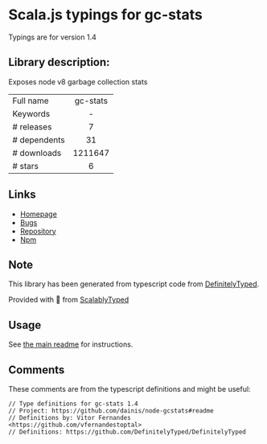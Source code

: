 
# Scala.js typings for gc-stats

Typings are for version 1.4

## Library description:
Exposes node v8 garbage collection stats

|                    |                 |
| ------------------ | :-------------: |
| Full name          | gc-stats |
| Keywords           | - |
| # releases         | 7 |
| # dependents       | 31 |
| # downloads        | 1211647 |
| # stars            | 6 |

## Links
- [Homepage](https://github.com/dainis/node-gcstats#readme)
- [Bugs](https://github.com/dainis/node-gcstats/issues)
- [Repository](https://github.com/dainis/node-gcstats)
- [Npm](https://www.npmjs.com/package/gc-stats)
    


## Note
This library has been generated from typescript code from [DefinitelyTyped](https://definitelytyped.org).

Provided with :purple_heart: from [ScalablyTyped](https://github.com/oyvindberg/ScalablyTyped)

## Usage
See [the main readme](../../readme.md) for instructions.

## Comments

These comments are from the typescript definitions and might be useful:
```
// Type definitions for gc-stats 1.4
// Project: https://github.com/dainis/node-gcstats#readme
// Definitions by: Vitor Fernandes <https://github.com/vfernandestoptal>
// Definitions: https://github.com/DefinitelyTyped/DefinitelyTyped

```

